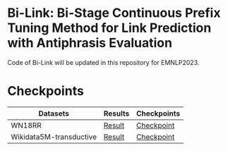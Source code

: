 # Bi-Link: Bi-Stage Continuous Prefix Tuning Method for Link Prediction with Antiphrasis Evaluation
Code of Bi-Link will be updated in this repository for EMNLP2023.
# Checkpoints
| Datasets                | Results                                                                                                                                                | Checkpoints                                                          |
|-------------------------|--------------------------------------------------------------------------------------------------------------------------------------------------------|----------------------------------------------------------------------|
| WN18RR                  |[Result](predictions/WN18RR/metrics.json)| [Checkpoint](https://mega.nz/folder/8HMw2KJR#iGgjtjyd0CX92rKs656P5g) |
| Wikidata5M-transductive | [Result](predictions/Wikidata5M-transductive/metrics.json)| [Checkpoint](https://mega.nz/folder/ob8mXYoL#1YXiUlX8RI7NZdrAnvypdA) |
                    